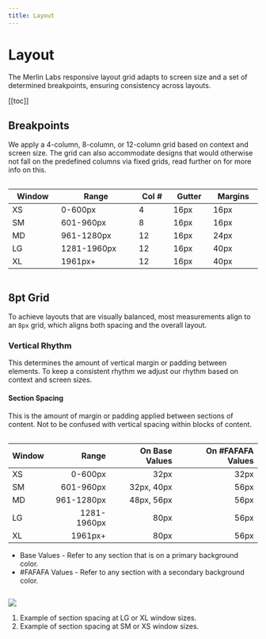 ```yaml
---
title: Layout
---
```

<style>

.table-container {
overflow-x:scroll;
}

.table-container table {
display:table;
width:100%;
}

</style>

# Layout

The Merlin Labs responsive layout grid adapts to screen size and a set of determined breakpoints, ensuring consistency across layouts.

[[toc]]

## Breakpoints

We apply a 4-column, 8-column, or 12-column grid based on context and screen size. The grid can also accommodate designs that would otherwise not fall on the predefined columns via fixed grids, read further on for more info on this.

<div class='table-container'>

| Window | Range       | Col # | Gutter | Margins |
| ------ | ----------- | ----- | ------ | ------- |
| XS     | 0-600px     | 4     | 16px   | 16px    |
| SM     | 601-960px   | 8     | 16px   | 16px    |
| MD     | 961-1280px  | 12    | 16px   | 24px    |
| LG     | 1281-1960px | 12    | 16px   | 40px    |
| XL     | 1961px+     | 12    | 16px   | 40px    |

</div>

## 8pt Grid

To achieve layouts that are visually balanced, most measurements align to an `8px` grid, which aligns both spacing and the overall layout.

### Vertical Rhythm

This determines the amount of vertical margin or padding between elements. To keep a consistent rhythm we adjust our rhythm based on context and screen sizes.

#### Section Spacing

This is the amount of margin or padding applied between sections of content. Not to be confused with vertical spacing within blocks of content. 

<div class='table-container'>

| Window |       Range | On Base Values | On #FAFAFA Values |
|--------|------------:|---------------:|------------------:|
| XS     |     0-600px |           32px |              32px |
| SM     |   601-960px |     32px, 40px |              56px |
| MD     |  961-1280px |     48px, 56px |              56px |
| LG     | 1281-1960px |           80px |              56px |
| XL     |     1961px+ |           80px |              56px |

* Base Values - Refer to any section that is on a primary background color.
* #FAFAFA Values - Refer to any section with a secondary background color.
</div>

![](/images/layout-section-verticalspacing.jpg)

1. Example of section spacing at LG or XL window sizes.
2. Example of section spacing at SM or XS window sizes.
